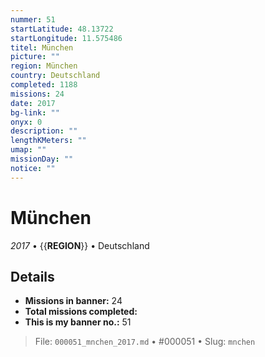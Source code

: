 ```yaml
---
nummer: 51
startLatitude: 48.13722
startLongitude: 11.575486
titel: München
picture: ""
region: München
country: Deutschland
completed: 1188
missions: 24
date: 2017
bg-link: ""
onyx: 0
description: ""
lengthKMeters: ""
umap: ""
missionDay: ""
notice: ""
---
```

# München

*2017* • {{__REGION__}} • Deutschland





## Details

- **Missions in banner:** 24
- **Total missions completed:** 
- **This is my banner no.:** 51






> File: `000051_mnchen_2017.md` • #000051 • Slug: `mnchen`

